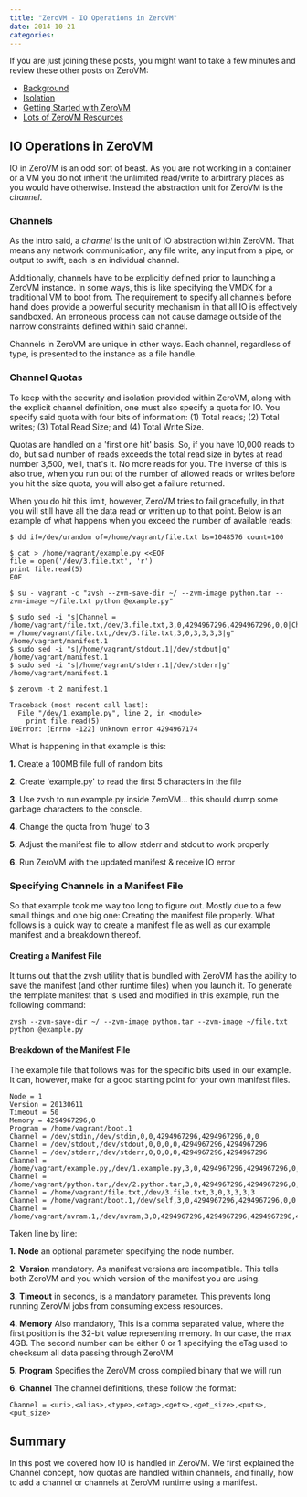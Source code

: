 ```yaml
---
title: "ZeroVM - IO Operations in ZeroVM"
date: 2014-10-21
categories: 
---
```


If you are just joining these posts, you might want to take a few minutes and review these other posts on ZeroVM:

- [Background](http://blog.codybunch.com/posts/2014-10-15-ZeroVM---Some-Background)
- [Isolation](http://blog.codybunch.com/posts/2014-10-16-ZeroVM---Security-Isolation-and-IO)
- [Getting Started with ZeroVM](http://blog.codybunch.com/posts/2014-10-17-ZeroVM---Getting-Started-Again/) 
- [Lots of ZeroVM Resources](http://blog.codybunch.com/posts/2014-10-20-ZeroVM-Link-Dump)

## IO Operations in ZeroVM

IO in ZeroVM is an odd sort of beast. As you are not working in a container or a VM you do not inherit the unlimited read/write to arbirtrary places as you would have otherwise. Instead the abstraction unit for ZeroVM is the *channel*.

### Channels

As the intro said, a *channel* is the unit of IO abstraction within ZeroVM. That means any network communication, any file write, any input from a pipe, or output to swift, each is an individual channel. 

Additionally, channels have to be explicitly defined prior to launching a ZeroVM instance. In some ways, this is like specifying the VMDK for a traditional VM to boot from. The requirement to specify all channels before hand does provide a powerful security mechanism in that all IO is effectively sandboxed. An erroneous process can not cause damage outside of the narrow constraints defined within said channel.

Channels in ZeroVM are unique in other ways. Each channel, regardless of type, is presented to the instance as a file handle. 

### Channel Quotas

To keep with the security and isolation provided within ZeroVM, along with the explicit channel definition, one must also specify a quota for IO. You specify said quota with four bits of information: (1) Total reads; (2) Total writes; (3) Total Read Size; and (4) Total Write Size.

Quotas are handled on a 'first one hit' basis. So, if you have 10,000 reads to do, but said number of reads exceeds the total read size in bytes at read number 3,500, well, that's it. No more reads for you. The inverse of this is also true, when you run out of the number of allowed reads or writes before you hit the size quota, you will also get a failure returned.

When you do hit this limit, however, ZeroVM tries to fail gracefully, in that you will still have all the data read or written up to that point. Below is an example of what happens when you exceed the number of available reads:

```
$ dd if=/dev/urandom of=/home/vagrant/file.txt bs=1048576 count=100

$ cat > /home/vagrant/example.py <<EOF
file = open('/dev/3.file.txt', 'r')
print file.read(5)
EOF

$ su - vagrant -c "zvsh --zvm-save-dir ~/ --zvm-image python.tar --zvm-image ~/file.txt python @example.py"

$ sudo sed -i "s|Channel = /home/vagrant/file.txt,/dev/3.file.txt,3,0,4294967296,4294967296,0,0|Channel = /home/vagrant/file.txt,/dev/3.file.txt,3,0,3,3,3,3|g" /home/vagrant/manifest.1
$ sudo sed -i "s|/home/vagrant/stdout.1|/dev/stdout|g" /home/vagrant/manifest.1
$ sudo sed -i "s|/home/vagrant/stderr.1|/dev/stderr|g" /home/vagrant/manifest.1

$ zerovm -t 2 manifest.1

Traceback (most recent call last):
  File "/dev/1.example.py", line 2, in <module>
    print file.read(5)
IOError: [Errno -122] Unknown error 4294967174
```

What is happening in that example is this:

**1.** Create a 100MB file full of random bits

**2.** Create 'example.py' to read the first 5 characters in the file

**3.** Use zvsh to run example.py inside ZeroVM... this should dump some garbage characters to the console.

**4.** Change the quota from 'huge' to 3

**5.** Adjust the manifest file to allow stderr and stdout to work properly

**6.** Run ZeroVM with the updated manifest & receive IO error

### Specifying Channels in a Manifest File

So that example took me way too long to figure out. Mostly due to a few small things and one big one: Creating the manifest file properly. What follows is a quick way to create a manifest file as well as our example manifest and a breakdown thereof.

#### Creating a Manifest File

It turns out that the zvsh utility that is bundled with ZeroVM has the ability to save the manifest (and other runtime files) when you launch it. To generate the template manifest that is used and modified in this example, run the following command:

```
zvsh --zvm-save-dir ~/ --zvm-image python.tar --zvm-image ~/file.txt python @example.py
```

#### Breakdown of the Manifest File

The example file that follows was for the specific bits used in our example. It can, however, make for a good starting point for your own manifest files.

```
Node = 1
Version = 20130611
Timeout = 50
Memory = 4294967296,0
Program = /home/vagrant/boot.1
Channel = /dev/stdin,/dev/stdin,0,0,4294967296,4294967296,0,0
Channel = /dev/stdout,/dev/stdout,0,0,0,0,4294967296,4294967296
Channel = /dev/stderr,/dev/stderr,0,0,0,0,4294967296,4294967296
Channel = /home/vagrant/example.py,/dev/1.example.py,3,0,4294967296,4294967296,0,0
Channel = /home/vagrant/python.tar,/dev/2.python.tar,3,0,4294967296,4294967296,0,0
Channel = /home/vagrant/file.txt,/dev/3.file.txt,3,0,3,3,3,3
Channel = /home/vagrant/boot.1,/dev/self,3,0,4294967296,4294967296,0,0
Channel = /home/vagrant/nvram.1,/dev/nvram,3,0,4294967296,4294967296,4294967296,4294967296
```

Taken line by line:

**1.** **Node** an optional parameter specifying the node number.

**2.** **Version** mandatory. As manifest versions are incompatible. This tells both ZeroVM and you which version of the manifest you are using.

**3.** **Timeout** in seconds, is a mandatory parameter. This prevents long running ZeroVM jobs from consuming excess resources.

**4.** **Memory** Also mandatory, This is a comma separated value, where the first position is the 32-bit value representing memory. In our case, the max 4GB. The second number can be either 0 or 1 specifying the eTag used to checksum all data passing through ZeroVM

**5.** **Program** Specifies the ZeroVM cross compiled binary that we will run

**6.** **Channel** The channel definitions, these follow the format:

```
Channel = <uri>,<alias>,<type>,<etag>,<gets>,<get_size>,<puts>,<put_size>
```

## Summary

In this post we covered how IO is handled in ZeroVM. We first explained the Channel concept, how quotas are handled within channels, and finally, how to add a channel or channels at ZeroVM runtime using a manifest.